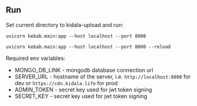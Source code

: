## Run

Set current directory to kidala-upload and run:

```uvicorn kebab.main:app --host localhost --port 8000```

```uvicorn kebab.main:app --host localhost --port 8000 --reload```

Required env variables:
- MONGO_DB_LINK - mongodb database connection url
- SERVER_URL - hostname of the server, i.e. `http://localhost:8000` for dev or `https://cdn.kidala.life` for prod
- ADMIN_TOKEN - secret key used for jwt token signing
- SECRET_KEY - secret key used for jwt token signing
